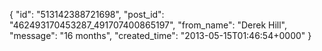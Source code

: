  {
   "id": "513142388721698",
   "post_id": "462493170453287_491707400865197",
   "from_name": "Derek Hill",
   "message": "16 months",
   "created_time": "2013-05-15T01:46:54+0000"
 }
